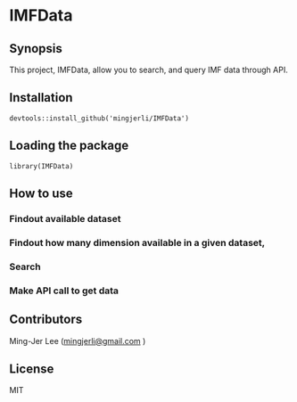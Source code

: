 # IMFData
## Synopsis

This project, IMFData, allow you to search, and query IMF data through API.

## Installation
`devtools::install_github('mingjerli/IMFData')`

## Loading the package
`library(IMFData)`

## How to use

### Findout available dataset 

### Findout how many dimension available in a given dataset, 

### Search 

### Make API call to get data

## Contributors

Ming-Jer Lee (mingjerli@gmail.com )

## License

MIT